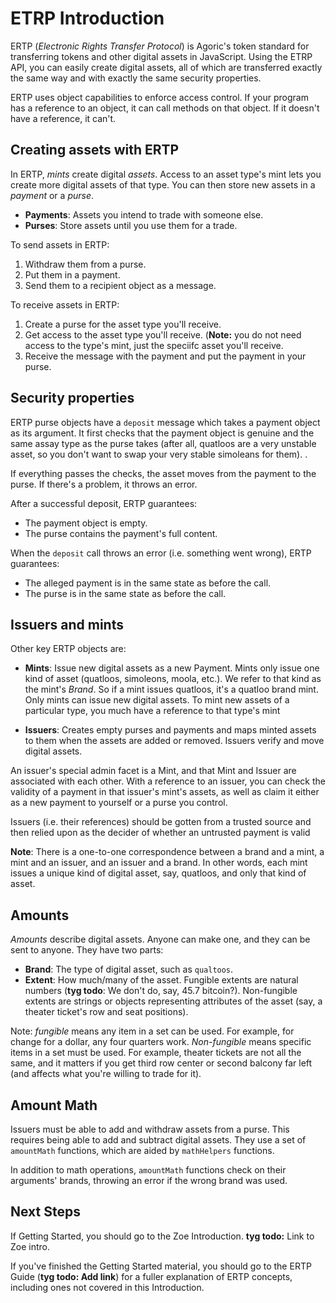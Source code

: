 # ETRP Introduction

ERTP (*Electronic Rights Transfer Protocol*) is Agoric's token
standard for transferring tokens and other digital assets in
JavaScript. Using the ETRP API, you can easily create digital assets,
all of which are transferred exactly the same way and with exactly the
same security properties. 

ERTP uses object capabilities to enforce access control. If your
program has a reference to an object, it can call methods on that
object. If it doesn't have a reference, it can't. 

## Creating assets with ERTP

In ERTP, *mints* create digital *assets*. Access to an asset type's
mint lets you create more digital assets of that type. You can then
store new assets in a *payment* or a *purse*. 
- **Payments**: Assets you intend to trade with someone else.
- **Purses**: Store assets until you use them for a trade.

To send assets in ERTP:
1. Withdraw them from a purse.
2. Put them in a payment.
3. Send them to a recipient object as a message.

To receive assets in ERTP:
1. Create a purse for the asset type you'll receive.
2. Get access to the asset type you'll receive. (**Note:** you
do not need access to the type's mint, just the speciifc asset you'll 
receive. 
3. Receive the message with the payment and put the payment in
your purse.

## Security properties

ERTP purse objects have a `deposit` message which takes a payment
object as its argument. It first checks that the payment object is
genuine and the same assay type as the purse takes (after all,
quatloos are a very unstable asset, so you don't want to swap your
very stable simoleans for them). . 

If everything passes the checks, the asset moves from the payment to
the purse. If there's a problem, it throws an error.

After a successful deposit, ERTP guarantees:
- The payment object is empty.
- The purse contains the payment's full content.

When the `deposit` call throws an error (i.e. something went wrong),
ERTP guarantees: 
- The alleged payment is in the same state as before the call.
- The purse is in the same state as before the call.

## Issuers and mints

Other key ERTP objects are:

- **Mints**: Issue new digital assets as a new Payment. Mints only
issue one kind of asset (quatloos, simoleons, moola, etc.). We refer to
that kind as the mint's *Brand*. So if a mint issues quatloos, it's a
quatloo brand mint.  Only mints can issue new digital assets. To mint
new assets of a particular type, you much have a reference to that
type's mint 

- **Issuers**: Creates empty purses and payments and maps minted
 assets to them when the assets are added or removed. 
 Issuers verify and move digital assets.

An issuer's special admin facet is a Mint, and that Mint and Issuer are
 associated with each other. With a reference to an issuer, you can
 check the validity of a payment in that issuer's mint's assets, as
 well as claim it either as a new payment to yourself or a purse you
 control. 

Issuers (i.e. their references) should be gotten from a trusted source
and then relied upon as the decider of whether an untrusted payment is
valid  

**Note**: There is a one-to-one correspondence between a brand and a
  mint, a mint and an issuer, and an issuer and a brand. In other
  words, each mint issues a unique kind of digital asset, say,
  quatloos, and only that kind of asset.

## Amounts

*Amounts* describe digital assets. Anyone can make one, and they can
 be sent to anyone. They have two parts:
- **Brand**: The type of digital asset, such as `qualtoos`.
- **Extent**: How much/many of the asset. Fungible extents are natural
  numbers (**tyg todo**: We don't do, say, 45.7
  bitcoin?). Non-fungible extents are strings or objects representing
  attributes of the asset (say, a theater ticket's row and seat positions).

Note: *fungible* means any item in a set can be used. For example, for 
change for a dollar, any four quarters work. *Non-fungible* means
specific items in a set must be used. For  example, theater tickets
are not all the same, and it matters if you get third row center or
second balcony far left  (and affects what you're willing to trade for
it). 

## Amount Math

Issuers must be able to add and withdraw assets from a purse. This
requires being able to add and subtract digital assets. They use a set
of `amountMath` functions, which are aided by `mathHelpers` functions.

In addition to math operations, `amountMath` functions check on their
arguments' brands, throwing an error if the wrong brand was used.

## Next Steps

If Getting Started, you should go to the Zoe Introduction. **tyg
todo:** Link to Zoe intro.

If you've finished the Getting Started material, you should go to the
ERTP Guide (**tyg todo: Add link**) for a fuller explanation of ERTP
concepts, including ones not covered in this Introduction. 
